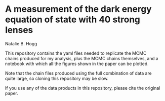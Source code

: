 # A measurement of the dark energy equation of state with 40 strong lenses

Natalie B. Hogg

This repository contains the yaml files needed to replicate the MCMC chains produced for my analysis, plus the MCMC chains themselves,
and a notebook with which all the figures shown in the paper can be plotted.

Note that the chain files produced using the full combination of data are quite large, so cloning this repository may be slow.

If you use any of the data products in this repository, please cite the original paper.